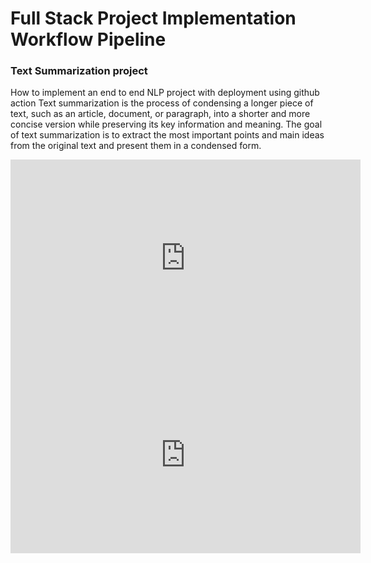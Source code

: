 # Full Stack Project Implementation Workflow Pipeline


<h3>Text Summarization project </h3> 

How to implement an end to end NLP project with deployment using github action Text summarization is the process of condensing a longer piece of text, such as an article, document, or paragraph, into a shorter and more concise version while preserving its key information and meaning. The goal of text summarization is to extract the most important points and main ideas from the original text and present them in a condensed form.

<iframe width="560" height="315" src="https://www.youtube.com/embed/p7V4Aa7qEpw?si=9YfVpYnsag8KjKEa" title="YouTube video player" frameborder="0" allow="accelerometer; autoplay; clipboard-write; encrypted-media; gyroscope; picture-in-picture; web-share" referrerpolicy="strict-origin-when-cross-origin" allowfullscreen></iframe>

<center>
 <iframe width="560" 
         height="315" 
         src="https://www.youtube.com/embed/p7V4Aa7qEpw?si=9YfVpYnsag8KjKEa" 
         title="YouTube video player" 
         frameborder="0" 
         allow="accelerometer; autoplay; clipboard-write; encrypted-media; gyroscope; picture-in-picture" 
         allowfullscreen>
 </iframe>
</center>